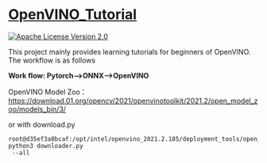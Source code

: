 # [OpenVINO_Tutorial](https://github.com/DYF-AI/OpenVINO_Tutorials/)

[![Apache License Version 2.0](https://img.shields.io/badge/license-Apache_2.0-green.svg)](LICENSE)

This project mainly provides learning tutorials for beginners of OpenVINO. The workflow is as follows

**Work flow: Pytorch-->ONNX-->OpenVINO**

OpenVINO Model Zoo：https://download.01.org/opencv/2021/openvinotoolkit/2021.2/open_model_zoo/models_bin/3/

or with download.py 
```shell
root@d35ef3a0bcaf:/opt/intel/openvino_2021.2.185/deployment_tools/open_model_zoo/tools/downloader# python3 downloader.py
 --all
```
